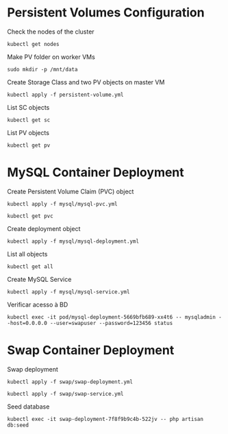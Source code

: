 # Persistent Volumes Configuration

Check the nodes of the cluster

`kubectl get nodes`

Make PV folder on worker VMs

`sudo mkdir -p /mnt/data`

Create Storage Class and two PV objects on master VM

`kubectl apply -f persistent-volume.yml`

List SC objects

`kubectl get sc`

List PV objects

`kubectl get pv`

# MySQL Container Deployment

Create Persistent Volume Claim (PVC) object

`kubectl apply -f mysql/mysql-pvc.yml`

`kubectl get pvc`

Create deployment object

`kubectl apply -f mysql/mysql-deployment.yml`

List all objects

`kubectl get all`

Create MySQL Service

`kubectl apply -f mysql/mysql-service.yml`

Verificar acesso à BD

`kubectl exec -it pod/mysql-deployment-5669bfb689-xx4t6 -- mysqladmin --host=0.0.0.0 --user=swapuser --password=123456 status`

# Swap Container Deployment

Swap deployment

`kubectl apply -f swap/swap-deployment.yml`

`kubectl apply -f swap/swap-service.yml`

Seed database

`kubectl exec -it swap-deployment-7f8f9b9c4b-522jv -- php artisan db:seed`
